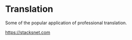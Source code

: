 Translation
===========

Some of the popular application of professional translation.

https://stacksnet.com

